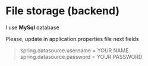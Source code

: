 # File storage (backend)

I use <b>MySql</b> database <br>

Please, update in application.properties file next fields

<blockquote>
spring.datasource.username = YOUR NAME<br>
spring.datasource.password = YOUR PASSWORD
</blockquote>
